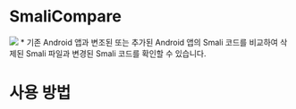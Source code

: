 # SmaliCompare
<img src="https://capsule-render.vercel.app/api?type=wave&color=auto&height=300&section=header&text=naroSEC&fontSize=90" />
* 기존 Android 앱과 변조된 또는 추가된 Android 앱의 Smali 코드를 비교하여 삭제된 Smali 파일과 변경된 Smali 코드를 확인할 수 있습니다.

# 사용 방법
